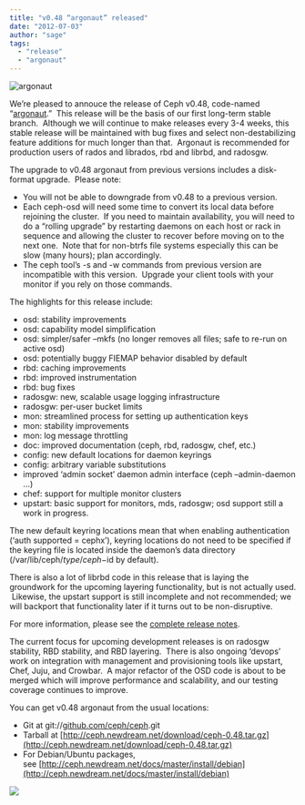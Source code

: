 ```yaml
---
title: "v0.48 “argonaut” released"
date: "2012-07-03"
author: "sage"
tags: 
  - "release"
  - "argonaut"
---
```


![](images/argonaut-600.gif "argonaut")

We’re pleased to annouce the release of Ceph v0.48, code-named “[argonaut](http://en.wikipedia.org/wiki/Argonaut_(animal)).”  This release will be the basis of our first long-term stable branch.  Although we will continue to make releases every 3-4 weeks, this stable release will be maintained with bug fixes and select non-destabilizing feature additions for much longer than that.  Argonaut is recommended for production users of rados and librados, rbd and librbd, and radosgw.

The upgrade to v0.48 argonaut from previous versions includes a disk-format upgrade.  Please note:

- You will not be able to downgrade from v0.48 to a previous version.
- Each ceph-osd will need some time to convert its local data before rejoining the cluster.  If you need to maintain availability, you will need to do a “rolling upgrade” by restarting daemons on each host or rack in sequence and allowing the cluster to recover before moving on to the next one.  Note that for non-btrfs file systems especially this can be slow (many hours); plan accordingly.
- The ceph tool’s -s and -w commands from previous version are incompatible with this version.  Upgrade your client tools with your monitor if you rely on those commands.

The highlights for this release include:

- osd: stability improvements
- osd: capability model simplification
- osd: simpler/safer –mkfs (no longer removes all files; safe to re-run on active osd)
- osd: potentially buggy FIEMAP behavior disabled by default
- rbd: caching improvements
- rbd: improved instrumentation
- rbd: bug fixes
- radosgw: new, scalable usage logging infrastructure
- radosgw: per-user bucket limits
- mon: streamlined process for setting up authentication keys
- mon: stability improvements
- mon: log message throttling
- doc: improved documentation (ceph, rbd, radosgw, chef, etc.)
- config: new default locations for daemon keyrings
- config: arbitrary variable substitutions
- improved ‘admin socket’ daemon admin interface (ceph –admin-daemon …)
- chef: support for multiple monitor clusters
- upstart: basic support for monitors, mds, radosgw; osd support still a work in progress.

The new default keyring locations mean that when enabling authentication (‘auth supported = cephx’), keyring locations do not need to be specified if the keyring file is located inside the daemon’s data directory (/var/lib/ceph/$type/ceph-$id by default).

There is also a lot of librbd code in this release that is laying the groundwork for the upcoming layering functionality, but is not actually used.  Likewise, the upstart support is still incomplete and not recommended; we will backport that functionality later if it turns out to be non-disruptive.

For more information, please see the [complete release notes](http://ceph.com/docs/master/release-notes/).

The current focus for upcoming development releases is on radosgw stability, RBD stability, and RBD layering.  There is also ongoing ‘devops’ work on integration with management and provisioning tools like upstart, Chef, Juju, and Crowbar.  A major refactor of the OSD code is about to be merged which will improve performance and scalability, and our testing coverage continues to improve.

You can get v0.48 argonaut from the usual locations:

- Git at git://[github.com/ceph/ceph](http://github.com/ceph/ceph).git
- Tarball at [http://ceph.newdream.net/download/ceph-0.48.tar.gz](http://ceph.newdream.net/download/ceph-0.48.tar.gz)
- For Debian/Ubuntu packages, see [http://ceph.newdream.net/docs/master/install/debian](http://ceph.newdream.net/docs/master/install/debian)

![](http://track.hubspot.com/__ptq.gif?a=268973&k=14&bu=http://ceph.com&r=http://ceph.com/releases/v0-48-argonaut-released/&bvt=rss&p=wordpress)
